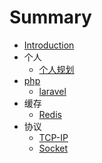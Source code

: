 # Summary

* [Introduction](README.md)
* 个人
  * [个人规划](个人笔记/个人规划.md)
* [php](php/php.md)
  * [laravel](php/laravel.md)
* 缓存
  * [Redis](cache/Redis.md)
* 协议
  * [TCP-IP](协议/TCP-IP.md)
  * [Socket](协议/Socket.md)